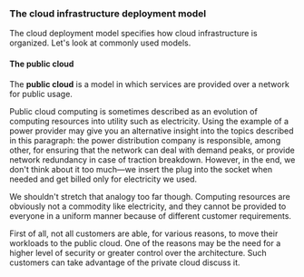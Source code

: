 
### The cloud infrastructure deployment model

The cloud deployment model specifies how cloud infrastructure is
organized. Let's look at commonly used models.

#### The public cloud

The **public cloud** is a model in which services are provided over a
network for public usage.

Public cloud computing is sometimes described as an evolution of
computing resources into utility such as electricity. Using the example
of a power provider may give you an alternative insight into the topics
described in this paragraph: the power distribution company is
responsible, among other, for ensuring that the network can deal with
demand peaks, or provide network redundancy in case of traction
breakdown. However, in the end, we don't think about it too much—we
insert the plug into the socket when needed and get billed only for
electricity we used.

We shouldn't stretch that analogy too far though. Computing resources
are obviously not a commodity like electricity, and they cannot be
provided to everyone in a uniform manner because of different customer
requirements.

First of all, not all customers are able, for various reasons, to move
their workloads to the public cloud. One of the reasons may be the need
for a higher level of security or greater control over the architecture.
Such customers can take advantage of the private cloud discuss it.
